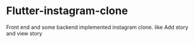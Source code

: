 # Flutter-instagram-clone
Front end and some backend implemented instagram clone. like Add story and view story 
